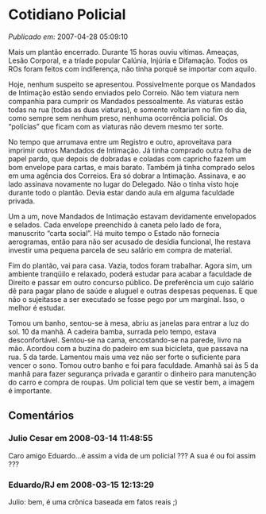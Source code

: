# Cotidiano Policial

*Publicado em:* 2007-04-28 05:09:10

Mais um plantão encerrado. Durante 15 horas ouviu vítimas. Ameaças, Lesão Corporal, e a tríade popular Calúnia, Injúria e Difamação. Todos os ROs foram feitos com indiferença, não tinha porquê se importar com aquilo. 

Hoje, nenhum suspeito se apresentou. Possivelmente porque os Mandados de Intimação estão sendo enviados pelo Correio. Não tem viatura nem companhia para cumprir os Mandados pessoalmente. As viaturas estão todas na rua (todas as duas viaturas), e somente voltariam no fim do dia, como sempre sem nenhum preso, nenhuma ocorrência policial. Os “polícias” que ficam com as viaturas não devem mesmo ter sorte. 

No tempo que arrumava entre um Registro e outro, aproveitava para imprimir outros Mandados de Intimação. Já tinha comprado outra folha de papel pardo, que depois de dobradas e coladas com capricho fazem um bom envelope para cartas, e mais barato. Também já tinha comprado selos em uma agência dos Correios. Era só dobrar a Intimação. Assinava, e ao lado assinava novamente no lugar do Delegado. Não o tinha visto hoje durante todo o plantão. Devia estar dando aula em alguma faculdade privada. 

Um a um, nove Mandados de Intimação estavam devidamente envelopados e selados. Cada envelope preenchido à caneta pelo lado de fora, manuscrito “carta social”. Há muito tempo o Estado não fornecia aerogramas, então para não ser acusado de desídia funcional, lhe restava investir uma pequena parcela de seu salário em compra de material. 

Fim do plantão, vai para casa. Vazia, todos foram trabalhar. Agora sim, um ambiente tranqüilo e relaxado, poderá estudar para acabar a faculdade de Direito e passar em outro concurso público. De preferência um cujo salário dê para pagar plano de saúde e aluguel e outras despesas pequenas. E que não o sujeitasse a ser executado se fosse pego por um marginal. Isso, o melhor é estudar. 

Tomou um banho, sentou-se à mesa, abriu as janelas para entrar a luz do sol. 10 da manhã. A cadeira bamba, surrada pelo tempo, estava desconfortável. Sentou-se na cama, encostando-se na parede, livro na mão. Acordou com a buzina do padeiro em sua bicicleta, que passava na rua. 5 da tarde. Lamentou mais uma vez não ser forte o suficiente para vencer o sono. Tomou outro banho e foi para faculdade. Amanhã sai às 5 da manhã para fazer segurança privada e garantir o dinheiro para manutenção do carro e compra de roupas. Um policial tem que se vestir bem, a imagem é importante.

## Comentários

### Julio Cesar em 2008-03-14 11:48:55

Caro amigo Eduardo...é assim a vida de um policial ???
A sua é ou foi assim ???

### Eduardo/RJ em 2008-03-15 12:13:29

Julio: bem, é uma crônica baseada em fatos reais ;)

